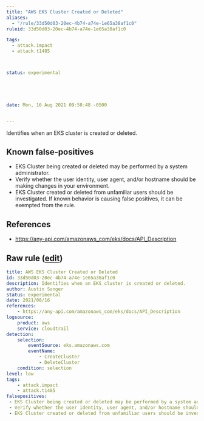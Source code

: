 ```yaml
---
title: "AWS EKS Cluster Created or Deleted"
aliases:
  - "/rule/33d50d03-20ec-4b74-a74e-1e65a38af1c0"
ruleid: 33d50d03-20ec-4b74-a74e-1e65a38af1c0

tags:
  - attack.impact
  - attack.t1485



status: experimental





date: Mon, 16 Aug 2021 09:58:48 -0500


---
```


Identifies when an EKS cluster is created or deleted.

<!--more-->


## Known false-positives

* EKS Cluster being created or deleted may be performed by a system administrator.
* Verify whether the user identity, user agent, and/or hostname should be making changes in your environment.
* EKS Cluster created or deleted from unfamiliar users should be investigated. If known behavior is causing false positives, it can be exempted from the rule.



## References

* https://any-api.com/amazonaws_com/eks/docs/API_Description


## Raw rule ([edit](https://github.com/SigmaHQ/sigma/edit/master/rules/cloud/aws/aws_eks_cluster_created_or_deleted.yml))
```yaml
title: AWS EKS Cluster Created or Deleted
id: 33d50d03-20ec-4b74-a74e-1e65a38af1c0
description: Identifies when an EKS cluster is created or deleted.
author: Austin Songer
status: experimental
date: 2021/08/16
references:
    - https://any-api.com/amazonaws_com/eks/docs/API_Description
logsource:
    product: aws
    service: cloudtrail
detection:
    selection:
        eventSource: eks.amazonaws.com
        eventName: 
            - CreateCluster
            - DeleteCluster
    condition: selection
level: low
tags:
    - attack.impact
    - attack.t1485
falsepositives:
 - EKS Cluster being created or deleted may be performed by a system administrator. 
 - Verify whether the user identity, user agent, and/or hostname should be making changes in your environment. 
 - EKS Cluster created or deleted from unfamiliar users should be investigated. If known behavior is causing false positives, it can be exempted from the rule.

```
